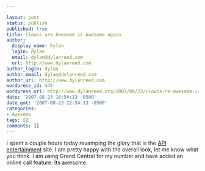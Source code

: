 ```yaml
---

layout: post
status: publish
published: true
title: Clowns are Awesome is Awesome again
author:
  display_name: Dylan
  login: dylan
  email: dylan@dylanreed.com
  url: http://www.dylanreed.com
author_login: dylan
author_email: dylan@dylanreed.com
author_url: http://www.dylanreed.com
wordpress_id: 449
wordpress_url: http://www.dylanreed.org/2007/08/23/clowns-re-awesome-is-awesome-again/
date: '2007-08-23 16:54:13 -0500'
date_gmt: '2007-08-23 22:54:13 -0500'
categories:
- Awesome
tags: []
comments: []
---
```


I spent a couple hours today revamping the glory that is the [API entertainment][1] site. I am pretty happy with the overall look, let me know what you think. I am using Grand Central for my number and have added an online call feature. Its awesome.

   [1]: http://www.clownsareawesome.com

